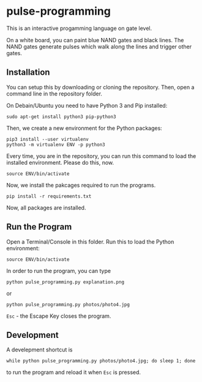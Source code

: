 # pulse-programming

This is an interactive progamming language on gate level.

On a white board, you can paint blue NAND gates and black lines.
The NAND gates generate pulses which walk along the lines and
trigger other gates.

## Installation

You can setup this by downloading or cloning the repository.
Then, open a command line in the repository folder.

On Debain/Ubuntu you need to have Python 3 and Pip installed:

    sudo apt-get install python3 pip-python3

Then, we create a new environment for the Python packages:

    pip3 install --user virtualenv
    python3 -m virtualenv ENV -p python3

Every time, you are in the repository, you can run this command to load the
installed environment. Please do this, now.

    source ENV/bin/activate

Now, we install the pakcages required to run the programs.

    pip install -r requirements.txt

Now, all packages are installed.

## Run the Program

Open a Terminal/Console in this folder.
Run this to load the Python environment:

    source ENV/bin/activate

In order to run the program, you can type

    python pulse_programming.py explanation.png

or 

    python pulse_programming.py photos/photo4.jpg

`Esc` - the Escape Key closes the program.

## Development

A develepment shortcut is

    while python pulse_programming.py photos/photo4.jpg; do sleep 1; done

to run the program and reload it when `Esc` is pressed.
